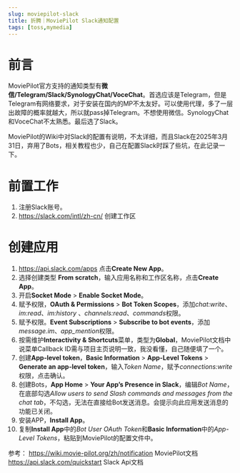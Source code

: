 ```yaml
---
slug: moviepilot-slack
title: 折腾｜MoviePilot Slack通知配置
tags: [toss,mymedia]
---
```


# 前言
MoviePilot官方支持的通知类型有**微信/Telegram/Slack/SynologyChat/VoceChat**。首选应该是Telegram，但是Telegram有网络要求，对于安装在国内的MP不太友好。可以使用代理，多了一层出故障的概率就越大，所以就pass掉Telegram。不想使用微信。SynologyChat和VoceChat不太熟悉。最后选了Slack。

<!-- truncate -->


MoviePilot的Wiki中对Slack的配置有说明，不太详细，而且Slack在2025年3月31日，弃用了Bots，相关教程也少，自己在配置Slack时踩了些坑，在此记录一下。

# 前置工作

1. 注册Slack账号。
2. https://slack.com/intl/zh-cn/ 创建工作区

# 创建应用
1. https://api.slack.com/apps 点击**Create New App**。
2. 选择创建类型 **From scratch**，输入应用名称和工作区名称，点击**Create App**。
3. 开启**Socket Mode** > **Enable Socket Mode**。
4. 赋予权限，**OAuth & Permissions** > **Bot Token Scopes**，添加*chat:write*、*im:read*、*im:history* 、*channels:read*、*commands*权限。
5. 赋予权限。**Event Subscriptions** > **Subscribe to bot events**，添加*message.im*、*app_mention*权限。
6. 按需维护**Interactivity & Shortcuts**菜单，类型为**Global**，MoviePilot文档中说菜单Callback ID需与项目主页说明一致，我没看懂，自己随便填了一个。
7. 创建**App-level token**，**Basic Information** > **App-Level Tokens** > **Generate an app-level token**，输入*Token Name*，赋予*connections:write*权限，点击确认。
8. 创建Bots，**App Home** > **Your App’s Presence in Slack**，编辑*Bot Name*，在底部勾选*Allow users to send Slash commands and messages from the chat tab*，不勾选，无法在直接给Bot发送消息。会提示向此应用发送消息的功能已关闭。
9. 安装APP，**Install App**。
10. 复制**Install App**中的*Bot User OAuth Token*和**Basic Information**中的*App-Level Tokens*，粘贴到MoviePilot的配置文件中。


参考：
https://wiki.movie-pilot.org/zh/notification MoviePilot文档
https://api.slack.com/quickstart Slack Api文档


